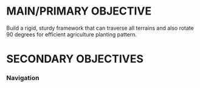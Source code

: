 # MAIN/PRIMARY OBJECTIVE
Build a rigid, sturdy framework that can traverse all terrains and also rotate 90 degrees for efficient agriculture planting pattern.

# SECONDARY OBJECTIVES

### Navigation
